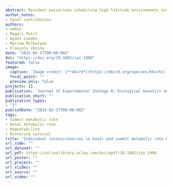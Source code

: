 ```yaml
---
abstract: Resident passerines inhabiting high latitude environments are faced with strong seasonal changes in thermal conditions and energy availability. Summit metabolic rate (maximal metabolic rate elicited by shivering during cold exposure M(sum)) and basal metabolic rate (BMR) vary in parallel among seasons and increase in winter due to cold acclimatization, and these adjustments are thought to be critical for survival. Wintering individuals expressing consistently higher M(sum) and BMR could therefore be seen as better performers with higher chances of winter survival than those exhibiting lower metabolic performance. In this study, we calculated repeatability to evaluate temporal consistency of body mass, BMR and M(sum) within and across three consecutives winters in black-capped chickadees (*Poecile atricapillus*). We found that body mass was significantly repeatable both within and across winters (R 0.51-0.90). BMR (R 0.29-0.47) was only repeatable within winter while M(sum) was repeatable both among (R 0.33-0.49) and within winters (R 0.33-0.49) with the magnitude and significance of repeatability in both variables depending on the year and whether they were corrected for body mass or body size. The patterns of repeatability observed among years also differed between the two variables. Our findings suggest that the relative ranking of individuals in winter metabolic performance is affected by local ecological conditions and can change within relatively short periods of time.
author_notes:
- Equal contribution
authors:
- admin
- Magali Petit
- Agnès Lewden
- Myriam Milbergue
- François Vézina
date: "2015-02-17T00:00:00Z"
doi: "https://doi.org/10.1002/jez.1908"
featured: false
image:
  caption: 'Image credit: [**ebird*](https://ebird.org/species/bkcchi)'
  focal_point: ""
  preview_only: false
projects: []
publication: 'Journal of Experimental Zoology A: Ecological Genetics and Physiology. 323(3) 179-90'
publication_short: ""
publication_types:
- "2"
publishDate: "2015-02-17T00:00:00Z"
tags:
- Summit metabolic rate
- Basal metabolic rate
- Repeatability 
- Wintering survival
title: "Individual inconsistencies in basal and summit metabolic rate highlight flexibility of metabolic performance in a wintering passerine"
url_code: ""
url_dataset: ""
url_pdf: https://onlinelibrary.wiley.com/doi/epdf/10.1002/jez.1908
url_poster: ""
url_project: ""
url_slides: ""
url_source: ""
url_video: ""
---
```



